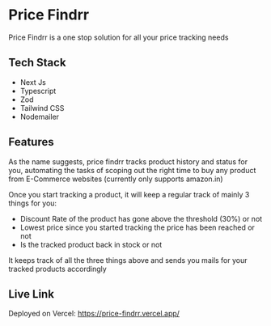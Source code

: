# Price Findrr

Price Findrr is a one stop solution for all your price tracking needs

## Tech Stack

* Next Js
* Typescript
* Zod
* Tailwind CSS
* Nodemailer

## Features

As the name suggests, price findrr tracks product history and status for you, automating the tasks of scoping out the right time to buy any product from E-Commerce websites (currently only supports amazon.in)

Once you start tracking a product, it will keep a regular track of mainly 3 things for you:

* Discount Rate of the product has gone above the threshold (30%) or not
* Lowest price since you started tracking the price has been reached or not
* Is the tracked product back in stock or not

It keeps track of all the three things above and sends you mails for your tracked products accordingly

## Live Link

Deployed on Vercel: https://price-findrr.vercel.app/